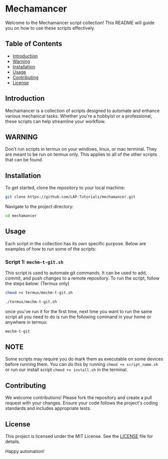 # Mechamancer

Welcome to the Mechamancer script collection! This README will guide you on how to use these scripts effectively.

## Table of Contents

- [Introduction](#introduction)
- [Warning](#warning)
- [Installation](#installation)
- [Usage](#usage)
- [Contributing](#contributing)
- [License](#license)

## Introduction

Mechamancer is a collection of scripts designed to automate and enhance various mechanical tasks. Whether you're a hobbyist or a professional, these scripts can help streamline your workflow.

## WARNING

Don't run scripts in termux on your windows, linux, or mac terminal. They are meant to be run on termux only. This applies to all of the other scripts that can be found.

## Installation

To get started, clone the repository to your local machine:

```bash
git clone https://github.com/LAP-Tutorials/mechamancer.git
```

Navigate to the project directory:

```bash
cd mechamancer
```

## Usage

Each script in the collection has its own specific purpose. Below are examples of how to run some of the scripts:

### Script 1: `mechm-t-git.sh`

This script is used to automate git commands. It can be used to add, commit, and push changes to a remote repository. To run the script, follow the steps below: (Termux only)

```bash
chmod +x termux/mechm-t-git.sh

./termux/mechm-t-git.sh
```

once you've run it for the first time, next time you want to run the same script all you need to do is run the following command in your home or anywhere in termux:

```bash
mechm-t-git
```

## NOTE

Some scripts may require you do mark them as executable on some devices before running them. You can do this by running `chmod +x script_name.sh` or run our install script `chmod +x install.sh` in the terminal.

## Contributing

We welcome contributions! Please fork the repository and create a pull request with your changes. Ensure your code follows the project's coding standards and includes appropriate tests.

## License

This project is licensed under the MIT License. See the [LICENSE](LICENSE) file for details.

Happy automation!

